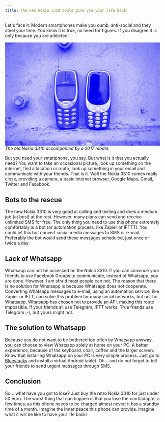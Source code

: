 ```yaml
---
title: The new Nokia 3310 could give you your life back
---
```


Let's face it: Modern smartphones make you dumb, anti-social and they steel your time. You know it is true, no need for figures. If you disagree it is only because you are addicted.

<a href="/uploads/3310_updated.jpg" style="display: block;"><img src="/uploads/3310_updated_pattern.png" style="display: block;" alt="Nokia 3310 old and new" /></a>*The old Nokia 3310 accompanied by a 2017 model.*

But you need your smartphone, you say. But what is it that you actually need? You want to take an occasional picture, look up something on the internet, find a location or route, look up something in your email and communicate with your friends. That is it. Well the Nokia 3310 comes really close, providing a camera, a basic internet browser, Google Maps, Gmail, Twitter and Facebook.

## Bots to the rescue

The new Nokia 3310 is very good at calling and texting and does a medium job (at best) at the rest. However, many plans can send and receive unlimited SMS for free. The only thing you need to use this phone extremely comfortably is a bot (or automation process, like Zapier of IFTTT). You could let this bot convert social media messages to SMS or e-mail. Preferably the bot would send these messages scheduled, just once or twice a day.

## Lack of Whatsapp

Whatsapp can not be accessed on the Nokia 3310. If you can convince your friends to use Facebook Groups to communicate, instead of Whatsapp, you are done. However, I am afraid most people can not. The reason that there is no solution for Whatsapp is because Whatsapp does not cooperate. Converting Whatsapp messages to e-mail, using an automation service, like Zapier or IFTT, can solve this problem for many social networks, but not for Whatsapp. Whatsapp has chosen not to provide an API, making this route impossible. If your friends all use Telegram, IFTT works. True friends use Telegram ;-), but yours might not.

## The solution to Whatsapp

Because you do not want to be bothered too often by Whatsapp anyway, you can choose to view Whatsapp solely at home on your PC. A better experience, because of the keyboard, chair, coffee and the larger screen. Know that installing Whatsapp on your PC is very simple process. Just go to [Bluestacks](https://www.bluestacks.com) and install a virtual Android tablet. Oh… and do not forget to tell your friends to send urgent messages through SMS.

## Conclusion

So… what have you got to lose? Just buy the retro Nokia 3310 for just under 50 euro. The worst thing that can happen is that you lose the cord/adapter a few times, as this phone needs to be charged almost never: it has a standby time of a month. Imagine the inner peace this phone can provide. Imagine what it will be like to have your life back!